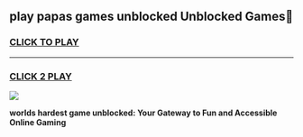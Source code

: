 
## play papas games unblocked Unblocked Games👋
<h3>
<a href="https://premium.freeplayer.one?title=play_papas_games_unblocked&ref=16F">CLICK TO PLAY</a></h3>
<hr>

<h3>
<a href="https://premium.freeplayer.one?title=play_papas_games_unblocked&ref=16F">CLICK 2 PLAY</a>
  
</h3>

<a href="https://premium.freeplayer.one?title=play_papas_games_unblocked&ref=16F/"><img src="https://clearcache.store/games.png"></a>


**worlds hardest game unblocked: Your Gateway to Fun and Accessible Online Gaming**
